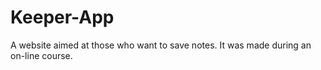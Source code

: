 # Keeper-App
A website aimed at those who want to save notes. It was made during an on-line course.
